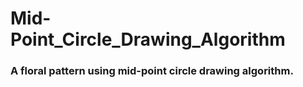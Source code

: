 # Mid-Point_Circle_Drawing_Algorithm
### A floral pattern using mid-point circle drawing algorithm.

